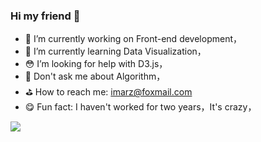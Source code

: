 ### Hi my friend 👋



- 🎨 I’m currently working on Front-end development，
- 🦚 I’m currently learning Data Visualization，
- 😳 I’m looking for help with D3.js，
- 🥺 Don't ask me about Algorithm，
- ⛳️ How to reach me: imarz@foxmail.com
- 😋 Fun fact: I haven't worked for two years，It's crazy，

<!--
这里加这句可以做数据统计，但是太惨淡就不加了
![](https://github-readme-stats.vercel.app/api?username=MarzZ)
-->
![](https://img.shields.io/static/v1?logo=appveyor&message=<MESSAGE>&color=<COLOR>)
